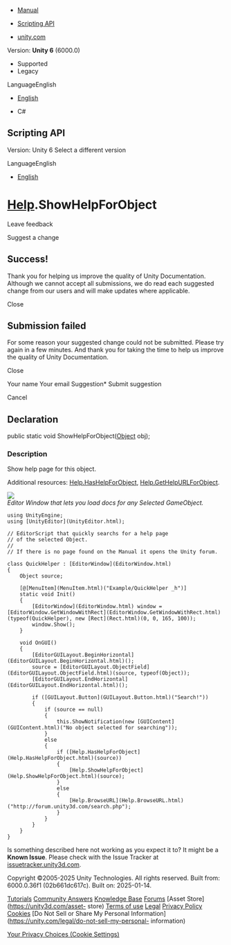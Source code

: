 [ ]()

  * [Manual](../Manual/index.html)
  * [Scripting API](../ScriptReference/index.html)

  * [unity.com](https://unity.com/)

Version: **Unity 6** (6000.0)

  * Supported
  * Legacy

LanguageEnglish

  * [English]()

  * C#

[ ](https://docs.unity3d.com)

## Scripting API

Version: Unity 6 Select a different version

LanguageEnglish

  * [English]()

#  [Help](Help.html).ShowHelpForObject

Leave feedback

Suggest a change

## Success!

Thank you for helping us improve the quality of Unity Documentation. Although
we cannot accept all submissions, we do read each suggested change from our
users and will make updates where applicable.

Close

## Submission failed

For some reason your suggested change could not be submitted. Please <a>try
again</a> in a few minutes. And thank you for taking the time to help us
improve the quality of Unity Documentation.

Close

Your name Your email Suggestion* Submit suggestion

Cancel

[ ]()

## Declaration

public static void ShowHelpForObject([Object](Object.html) obj);

### Description

Show help page for this object.

Additional resources: [Help.HasHelpForObject](Help.HasHelpForObject.html),
[Help.GetHelpURLForObject](Help.GetHelpURLForObject.html).  
  
![](../StaticFiles/ScriptRefImages/QuickHelper.png)  
_Editor Window that lets you load docs for any Selected GameObject._

    
    
    using UnityEngine;
    using [UnityEditor](UnityEditor.html);  
      
    // EditorScript that quickly searchs for a help page
    // of the selected Object.
    //
    // If there is no page found on the Manual it opens the Unity forum.  
      
    class QuickHelper : [EditorWindow](EditorWindow.html)
    {
        Object source;  
      
        [@[MenuItem](MenuItem.html)("Example/QuickHelper _h")]
        static void Init()
        {
            [EditorWindow](EditorWindow.html) window = [EditorWindow.GetWindowWithRect](EditorWindow.GetWindowWithRect.html)(typeof(QuickHelper), new [Rect](Rect.html)(0, 0, 165, 100));
            window.Show();
        }  
      
        void OnGUI()
        {
            [EditorGUILayout.BeginHorizontal](EditorGUILayout.BeginHorizontal.html)();
            source = [EditorGUILayout.ObjectField](EditorGUILayout.ObjectField.html)(source, typeof(Object));
            [EditorGUILayout.EndHorizontal](EditorGUILayout.EndHorizontal.html)();  
      
            if ([GUILayout.Button](GUILayout.Button.html)("Search!"))
            {
                if (source == null)
                {
                    this.ShowNotification(new [GUIContent](GUIContent.html)("No object selected for searching"));
                }
                else
                {
                    if ([Help.HasHelpForObject](Help.HasHelpForObject.html)(source))
                    {
                        [Help.ShowHelpForObject](Help.ShowHelpForObject.html)(source);
                    }
                    else
                    {
                        [Help.BrowseURL](Help.BrowseURL.html)("http://forum.unity3d.com/search.php");
                    }
                }
            }
        }
    }
    

Is something described here not working as you expect it to? It might be a
**Known Issue**. Please check with the Issue Tracker at
[issuetracker.unity3d.com](https://issuetracker.unity3d.com).

Copyright ©2005-2025 Unity Technologies. All rights reserved. Built from:
6000.0.36f1 (02b661dc617c). Built on: 2025-01-14.

[Tutorials](https://unity3d.com/learn) [Community
Answers](https://answers.unity3d.com) [Knowledge
Base](https://support.unity3d.com/hc/en-us)
[Forums](https://forum.unity3d.com) [Asset Store](https://unity3d.com/asset-
store) [Terms of use](https://docs.unity3d.com/Manual/TermsOfUse.html)
[Legal](https://unity.com/legal) [Privacy
Policy](https://unity.com/legal/privacy-policy)
[Cookies](https://unity.com/legal/cookie-policy) [Do Not Sell or Share My
Personal Information](https://unity.com/legal/do-not-sell-my-personal-
information)

[Your Privacy Choices (Cookie Settings)](javascript:void\(0\);)

